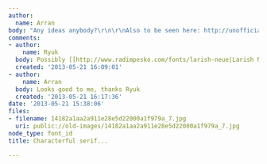 ```yaml
---
author:
  name: Arran
body: "Any ideas anybody?\r\n\r\nAlso to be seen here: http://unofficialreport.org\r\n\r\n[img:sites/default/files/old-images/14182a1aa2a911e28e5d22000a1f979a_7_4344.jpg]"
comments:
- author:
    name: Ryuk
  body: Possibly [[http://www.radimpesko.com/fonts/larish-neue|Larish Neue]].
  created: '2013-05-21 16:09:01'
- author:
    name: Arran
  body: Looks good to me, thanks Ryuk
  created: '2013-05-21 16:17:36'
date: '2013-05-21 15:38:06'
files:
- filename: 14182a1aa2a911e28e5d22000a1f979a_7.jpg
  uri: public://old-images/14182a1aa2a911e28e5d22000a1f979a_7.jpg
node_type: font_id
title: Characterful serif...

---
```


